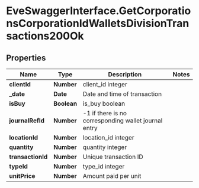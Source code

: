 # EveSwaggerInterface.GetCorporationsCorporationIdWalletsDivisionTransactions200Ok

## Properties
Name | Type | Description | Notes
------------ | ------------- | ------------- | -------------
**clientId** | **Number** | client_id integer | 
**_date** | **Date** | Date and time of transaction | 
**isBuy** | **Boolean** | is_buy boolean | 
**journalRefId** | **Number** | -1 if there is no corresponding wallet journal entry | 
**locationId** | **Number** | location_id integer | 
**quantity** | **Number** | quantity integer | 
**transactionId** | **Number** | Unique transaction ID | 
**typeId** | **Number** | type_id integer | 
**unitPrice** | **Number** | Amount paid per unit | 



